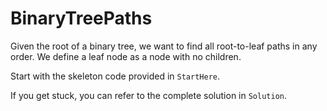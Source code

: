 # BinaryTreePaths

Given the root of a binary tree, we want to find all root-to-leaf paths in any order.
We define a leaf node as a node with no children.

Start with the skeleton code provided in `StartHere`.

If you get stuck, you can refer to the complete solution in `Solution`.